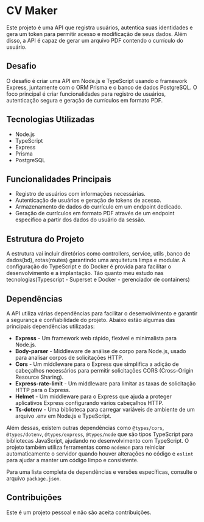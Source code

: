 # CV Maker

Este projeto é uma API que registra usuários, autentica suas identidades e gera um token para permitir acesso e modificação de seus dados. Além disso, a API é capaz de gerar um arquivo PDF contendo o currículo do usuário.

## Desafio

O desafio é criar uma API em Node.js e TypeScript usando o framework Express, juntamente com o ORM Prisma e o banco de dados PostgreSQL. O foco principal é criar funcionalidades para registro de usuários, autenticação segura e geração de currículos em formato PDF.

## Tecnologias Utilizadas

- Node.js
- TypeScript
- Express
- Prisma
- PostgreSQL

## Funcionalidades Principais

- Registro de usuários com informações necessárias.
- Autenticação de usuários e geração de tokens de acesso.
- Armazenamento de dados do currículo em um endpoint dedicado.
- Geração de currículos em formato PDF através de um endpoint especifico a partir dos dados do usuário da sessão.

## Estrutura do Projeto

A estrutura vai incluir diretórios como controllers, service, utils ,banco de dados(bd), rotas(routes) garantindo uma arquitetura limpa e modular. A configuração do TypeScript e do Docker é provida para facilitar o desenvolvimento e a implantação. Tão quanto meu estudo nas tecnologias(Typescript - Superset e Docker - gerenciador de containers)

## Dependências

A API utiliza várias dependências para facilitar o desenvolvimento e garantir a segurança e confiabilidade do projeto. Abaixo estão algumas das principais dependências utilizadas:

- **Express** - Um framework web rápido, flexível e minimalista para Node.js.
- **Body-parser** - Middleware de análise de corpo para Node.js, usado para analisar corpos de solicitações HTTP.
- **Cors** - Um middleware para o Express que simplifica a adição de cabeçalhos necessários para permitir solicitações CORS (Cross-Origin Resource Sharing).
- **Express-rate-limit** - Um middleware para limitar as taxas de solicitação HTTP para o Express.
- **Helmet** - Um middleware para o Express que ajuda a proteger aplicativos Express configurando vários cabeçalhos HTTP.
- **Ts-dotenv** - Uma biblioteca para carregar variáveis de ambiente de um arquivo .env em Node.js e TypeScript.

Além dessas, existem outras dependências como `@types/cors`, `@types/dotenv`, `@types/express`, `@types/node` que são tipos TypeScript para bibliotecas JavaScript, ajudando no desenvolvimento com TypeScript. O projeto também utiliza ferramentas como `nodemon` para reiniciar automaticamente o servidor quando houver alterações no código e `eslint` para ajudar a manter um código limpo e consistente.

Para uma lista completa de dependências e versões específicas, consulte o arquivo `package.json`.

## Contribuições

Este é um projeto pessoal e não são aceita contribuições.
